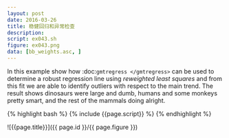 ```yaml
---
layout: post
date: 2016-03-26
title: 稳健回归和异常检查
description:
script: ex043.sh
figure: ex043.png
data: [bb_weights.asc, ]
---
```


In this example show how :doc:`gmtregress </gmtregress>` can be used to determine a
robust regression line using *reweighted least squares* and from
this fit we are able to identify outliers with respect to the
main trend.  The result shows dinosaurs were large and dumb,
humans and some monkeys pretty smart, and the rest of the
mammals doing alright.

{% highlight bash %}
{% include {{page.script}} %}
{% endhighlight %}

![{{page.title}}]({{ page.id }}/{{ page.figure }})
